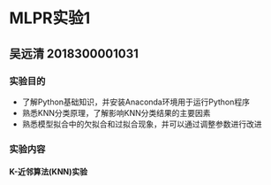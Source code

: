 # MLPR实验1
## 吴远清 2018300001031

### 实验目的
* 了解Python基础知识，并安装Anaconda环境用于运行Python程序
* 熟悉KNN分类原理，了解影响KNN分类结果的主要因素
* 熟悉模型拟合中的欠拟合和过拟合现象，并可以通过调整参数进行改进

### 实验内容
#### K-近邻算法(KNN)实验
